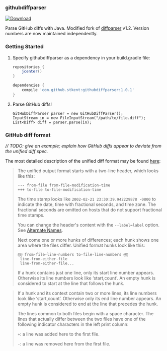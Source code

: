### githubdiffparser

[ ![Download](https://api.bintray.com/packages/stkent/java-libraries/githubdiffparser/images/download.svg) ](https://bintray.com/stkent/java-libraries/githubdiffparser/_latestVersion)

Parse GitHub diffs with Java. Modified fork of [diffparser](https://github.com/thombergs/diffparser) v1.2. Version numbers are now maintained independently.

### Getting Started

1. Specify githubdiffparser as a dependency in your build.gradle file:

    ```groovy
    repositories {
        jcenter()
    }

    dependencies {
        compile 'com.github.stkent:githubdiffparser:1.0.1'
    }
    ```

2. Parse GitHub diffs!

    ```
    GitHubDiffParser parser = new GitHubDiffParser();
    InputStream in = new FileInputStream("/path/to/file.diff");
    List<Diff> diff = parser.parse(in);
    ```

### GitHub diff format

_// TODO: give an example; explain how GitHub diffs appear to deviate from the unified diff spec._

The most detailed description of the unified diff format may be found [here](http://www.gnu.org/software/diffutils/manual/html_node/Detailed-Unified.html#Detailed-Unified):

> The unified output format starts with a two-line header, which looks like this:
>
>     --- from-file from-file-modification-time
>     +++ to-file to-file-modification-time
>The time stamp looks like `2002-02-21 23:30:39.942229878 -0800` to indicate the date, time with fractional seconds, and time zone. The fractional seconds are omitted on hosts that do not support fractional time stamps.
>
>You can change the header's content with the `--label=label` option. See [Alternate Names](http://www.gnu.org/software/diffutils/manual/html_node/Alternate-Names.html#Alternate-Names).
>
>Next come one or more hunks of differences; each hunk shows one area where the files differ. Unified format hunks look like this:
>
>     @@ from-file-line-numbers to-file-line-numbers @@
>      line-from-either-file
>      line-from-either-file...
>If a hunk contains just one line, only its start line number appears. Otherwise its line numbers look like ‘start,count’. An empty hunk is considered to start at the line that follows the hunk.

>If a hunk and its context contain two or more lines, its line numbers look like ‘start,count’. Otherwise only its end line number appears. An empty hunk is considered to end at the line that precedes the hunk.
>
>The lines common to both files begin with a space character. The lines that actually differ between the two files have one of the following indicator characters in the left print column:
>
> `+`: a line was added here to the first file.
> 
> `-`: a line was removed here from the first file.
